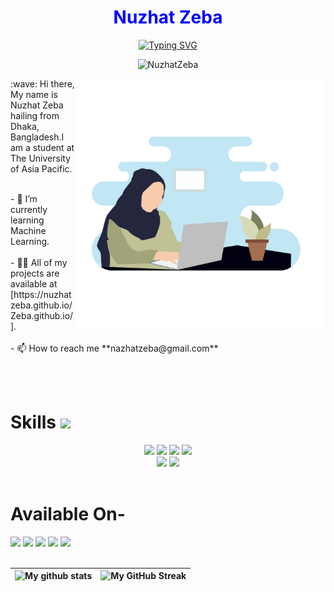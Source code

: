<p align="center">
  <h1 align="center" style="color:blue"> Nuzhat Zeba </h1>
</p>

<p align="center">
<a href="https://github.com/Nuzhatzeba">
<a href="https://github.com/Nuzhatzeba"><img src="https://readme-typing-svg.demolab.com?font=Fira+Code&pause=1000&width=435&lines=Student;Passionate+Programmer;Backend+Web+Developer;Motivated;Love+to+read+" alt="Typing SVG" /></a></a>
</p>

<p align="center"> <img src="https://komarev.com/ghpvc/?username=Nuzhatzeba" alt="NuzhatZeba"/> </p>
<img alter = "coding" align = "right" width = "400" src = "gif.png" >
:wave: Hi there, My name is Nuzhat Zeba hailing from Dhaka, Bangladesh.I am a student at The University of Asia Pacific.
<br><br><p>- 🌱 I’m currently learning Machine Learning.<br><br>
- 👨‍💻 All of my projects are available at [https://nuzhatzeba.github.io/Zeba.github.io/].<br><br>
- 📫 How to reach me **nazhatzeba@gmail.com**<br>
 </p><br><br>



# Skills <img src='https://user-images.githubusercontent.com/74038190/206662607-d9e7591e-bbf9-42f9-9386-29efc927bc16.gif' width="40"> 
<div align="center">
  
  
  <img src="https://img.shields.io/badge/C-00599C?style=for-the-badge&logo=c&logoColor=white"/>
  <img src="https://img.shields.io/badge/C%2B%2B-00599C?style=for-the-badge&logo=c%2B%2B&logoColor=white"/>
  <img src="https://img.shields.io/badge/Python-3776AB?style=for-the-badge&logo=Python&logoColor=white"/>
  <img src="https://img.shields.io/badge/JAVA-00C7B7?style=for-the-badge&logo=java&logoColor=white"/></i>
  <br>
  <img src="https://img.shields.io/badge/Django-000000?style=for-the-badge&logo=django&logoColor=white"/>
  <img src="https://img.shields.io/badge/GitHub-000000?style=for-the-badge&logo=github&logoColor=white"/>

  
</div><br>

<h1>Available On-</h1>
<a href="https://www.linkedin.com/in/nuzhat-zeba-9b541a253/"><img src="https://img.shields.io/badge/LinkedIn-0077B5?style=for-the-badge&logo=linkedin&logoColor=white" /></a>
<a href="mailto: nazhatzeba@gmail.com"><img src="https://img.shields.io/badge/Gmail-D14836?style=for-the-badge&logo=gmail&logoColor=white" /></a>
<a href="https://github.com/Nuzhatzeba"><img src="https://img.shields.io/badge/WebSite-100000?style=for-the-badge&logo=github&logoColor=white" /></a> 
<a href=""><img src="https://img.shields.io/badge/ResearchGate-1877F2?style=for-the-badge&logo=researchGate&logoColor=white" /></a> 
<a href="https://www.kaggle.com/nuzhatzeba"><img src="https://img.shields.io/badge/Kaggle-0077B5?style=for-the-badge&logo=Kaggle&logoColor=white" /></a><br><br>


<div>

| ![My github stats](https://github-readme-stats.vercel.app/api?username=Nuzhatzeba&show_icons=true&theme=tokyonight&count_private=true) | ![My GitHub Streak](https://github-readme-streak-stats.herokuapp.com/?user=Nuzhatzeba&theme=tokyonight) |
| -- | -- |

</div>
